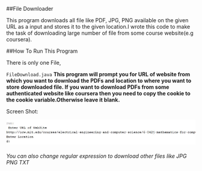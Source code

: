 ##File Downloader


This program downloads all file like PDF, JPG, PNG available on the given URL as a input and stores it to the given location.I wrote this code to make the task of downloading large number of file from some course website(e.g coursera).

##How To Run This Program


There is only one File,

`FileDownload.java` **This program will prompt you for URL of website from which you want to download the PDFs and location to where you want to store downloaded file. If you want to download PDFs from some authenticated website like coursera then you need to copy the cookie to the cookie variable.Otherwise leave it blank.**

Screen Shot:

![alt text](ScreenShot.JPG "Screen Shot")




###### You can also change regular expression to download other files like JPG PNG TXT
